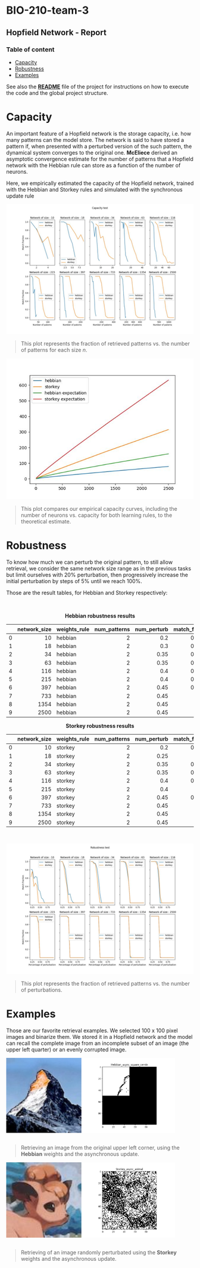 # BIO-210-team-3
## Hopfield Network - Report

### Table of content

* [Capacity](#capacity)
* [Robustness](#robustness)
* [Examples](#examples)

See also the [**README**](README.md) file of the project for instructions on how to execute the code and the global project structure.

# Capacity
An important feature of a Hopfield network is the storage capacity, i.e. how many patterns can the model store. The network is said to have stored a pattern if, when presented with a perturbed version of the such pattern, the dynamical system converges to the original one. **McEliece** derived an asymptotic convergence estimate for the number of patterns that a Hopfield network with the Hebbian rule can store as a function of the number of neurons.

Here, we empirically estimated the capacity of the Hopfield network, trained
with the Hebbian and Storkey rules and simulated with the synchronous update rule

![](Results/matches.jpeg)

> This plot represents the fraction of retrieved patterns vs. the number of patterns for each size *n*. 

![](Results/capacities.jpeg)

> This plot compares our empirical capacity curves, including the number of neurons vs. capacity for both learning rules, to the theoretical estimate.


# Robustness

To know how much we can perturb the original pattern, to still allow retrieval, we consider the same network size range as in the previous tasks but limit ourselves with
20% perturbation, then progressively increase the initial perturbation by steps of 5% until we reach 100%.

Those are the result tables, for Hebbian and Storkey respectively:

<div align="center">
<br/>

**Hebbian robustness results**

|    |   network_size | weights_rule   |   num_patterns |   num_perturb |   match_frac |
|---:|---------------:|:---------------|---------------:|--------------:|-------------:|
|  0 |             10 | hebbian        |              2 |          0.2  |         0.81 |
|  1 |             18 | hebbian        |              2 |          0.3  |         0.91 |
|  2 |             34 | hebbian        |              2 |          0.35 |         0.95 |
|  3 |             63 | hebbian        |              2 |          0.35 |         0.96 |
|  4 |            116 | hebbian        |              2 |          0.4  |         0.99 |
|  5 |            215 | hebbian        |              2 |          0.4  |         0.99 |
|  6 |            397 | hebbian        |              2 |          0.45 |         0.96 |
|  7 |            733 | hebbian        |              2 |          0.45 |         1    |
|  8 |           1354 | hebbian        |              2 |          0.45 |         1    |
|  9 |           2500 | hebbian        |              2 |          0.45 |         1    |

**Storkey robustness results**

|    |   network_size | weights_rule   |   num_patterns |   num_perturb |   match_frac |
|---:|---------------:|:---------------|---------------:|--------------:|-------------:|
|  0 |             10 | storkey        |              2 |          0.2  |         0.63 |
|  1 |             18 | storkey        |              2 |          0.25 |         1    |
|  2 |             34 | storkey        |              2 |          0.35 |         0.94 |
|  3 |             63 | storkey        |              2 |          0.35 |         0.99 |
|  4 |            116 | storkey        |              2 |          0.4  |         0.93 |
|  5 |            215 | storkey        |              2 |          0.4  |         1    |
|  6 |            397 | storkey        |              2 |          0.45 |         0.97 |
|  7 |            733 | storkey        |              2 |          0.45 |         1    |
|  8 |           1354 | storkey        |              2 |          0.45 |         1    |
|  9 |           2500 | storkey        |              2 |          0.45 |         1    |

<br/>
<div align="left">

![](Results/robustness.jpeg)

> This plot represents the fraction of retrieved patterns vs. the number of perturbations.


# Examples
Those are our favorite retrieval examples.
We selected 100 x 100 pixel images and binarize them. We stored it in a Hopfield network and the model can recall the complete image from an incomplete subset of an image (the upper left quarter) or an evenly corrupted image.

<div style="display:flex;">
  <img src="Inputs/cervin.png" alt="Image 1" style="width:40%;">
  <img src="Images/hebbian_async_square_cervin.gif" alt="Image 2" style="width:50%;">
</div>
<br/>

> Retrieving an image from the original upper left corner, using the **Hebbian** weights and the asynchronous update.

<div style="display:flex;">
  <img src="Inputs/animal.jpeg" alt="Image 1" style="width:40%;">
  <img src="Images/storkey_async_animal.gif" alt="Image 2" style="width:50%;">
</div>
<br/>

> Retrieving of an image randomly perturbated using the **Storkey** weights and the asynchronous update.
